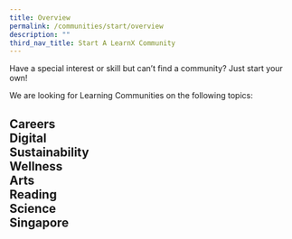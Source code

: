 ```yaml
---
title: Overview
permalink: /communities/start/overview
description: ""
third_nav_title: Start A LearnX Community
---
```

Have a special interest or skill but can’t find a community? Just start your own!

We are looking for Learning Communities on the following topics:

## **Careers<br>Digital<br>Sustainability<br>Wellness<br>Arts<br>Reading<br>Science<br>Singapore**